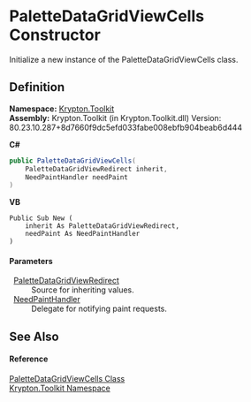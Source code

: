 # PaletteDataGridViewCells Constructor


Initialize a new instance of the PaletteDataGridViewCells class.



## Definition
**Namespace:** <a href="79d2eac2-21f4-54ff-7552-b20c33c30600.md">Krypton.Toolkit</a>  
**Assembly:** Krypton.Toolkit (in Krypton.Toolkit.dll) Version: 80.23.10.287+8d7660f9dc5efd033fabe008ebfb904beab6d444

**C#**
``` C#
public PaletteDataGridViewCells(
	PaletteDataGridViewRedirect inherit,
	NeedPaintHandler needPaint
)
```
**VB**
``` VB
Public Sub New ( 
	inherit As PaletteDataGridViewRedirect,
	needPaint As NeedPaintHandler
)
```



#### Parameters
<dl><dt>  <a href="ea91163e-137a-205f-1102-215735093cc4.md">PaletteDataGridViewRedirect</a></dt><dd>Source for inheriting values.</dd><dt>  <a href="33f685bd-f838-7c82-3e84-2827dccd141e.md">NeedPaintHandler</a></dt><dd>Delegate for notifying paint requests.</dd></dl>

## See Also


#### Reference
<a href="ccb346d5-93bd-886c-953f-b1d05a7fe865.md">PaletteDataGridViewCells Class</a>  
<a href="79d2eac2-21f4-54ff-7552-b20c33c30600.md">Krypton.Toolkit Namespace</a>  
